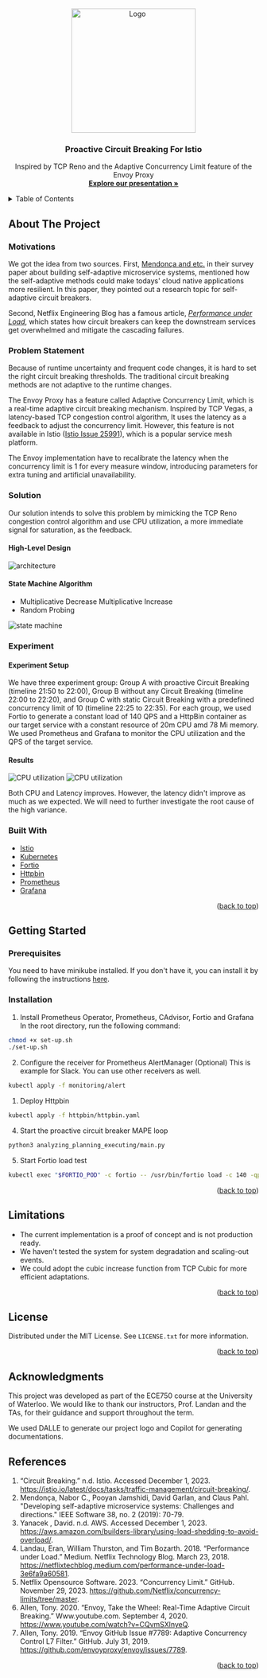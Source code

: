 <!-- Improved compatibility of back to top link: See: https://github.com/othneildrew/Best-README-Template/pull/73 -->
<a name="readme-top"></a>
<!--
*** Thanks for checking out the Best-README-Template. If you have a suggestion
*** that would make this better, please fork the repo and create a pull request
*** or simply open an issue with the tag "enhancement".
*** Don't forget to give the project a star!
*** Thanks again! Now go create something AMAZING! :D
-->



<!-- PROJECT SHIELDS -->
<!--
*** I'm using markdown "reference style" links for readability.
*** Reference links are enclosed in brackets [ ] instead of parentheses ( ).
*** See the bottom of this document for the declaration of the reference variables
*** for contributors-url, forks-url, etc. This is an optional, concise syntax you may use.
*** https://www.markdownguide.org/basic-syntax/#reference-style-links
-->




<!-- PROJECT LOGO -->
<br />
<div align="center">
  <a href="https://github.com/ECE750-Group-5/Adaptive-Circuit-Breaking">
    <img src="https://lh7-us.googleusercontent.com/ytKlHDXHdyiDhGdQA3UcjGxBJ24YBfpREVdVmjyrLy-VsbIwA4s5hQ5h448I3fX9bNUE9qQsKrI26Ig1bbh_ep7G-Dxyi5tF07tUMEl9np0kVVpRu-nKhVG_QNS-Omcr5iqu5jUYQrqpZwe6Cv0S=s2048" alt="Logo" width="250" height="250">
  </a>

  <h3 align="center">Proactive Circuit Breaking For Istio </h3>
  <p align="center">
    Inspired by TCP Reno and the Adaptive Concurrency Limit feature of the Envoy Proxy
    <br />
    <a href="https://docs.google.com/presentation/d/e/2PACX-1vSXUGH3mD93rpFue1jKB7sdrWB7V2XYQYAegnisOGFjAaB945cX5yPdAArM4oRm5SrgRrQA0ANQBCOD/pub?start=false&loop=false&delayms=3000"><strong>Explore our presentation »</strong></a>
    <br />
  </p>
</div>



<!-- TABLE OF CONTENTS -->
<details>
  <summary>Table of Contents</summary>
  <ol>
    <li>
      <a href="#about-the-project">About The Project</a>
      <ul>
        <li><a href="#built-with">Built With</a></li>
      </ul>
    </li>
    <li>
      <a href="#getting-started">Getting Started</a>
      <ul>
        <li><a href="#prerequisites">Prerequisites</a></li>
        <li><a href="#installation">Installation</a></li>
        <li><a href="#usage">Usage</a></li>
      </ul>
    </li>
    <li><a href="#license">License</a></li>
    <li><a href="#acknowledgments">Acknowledgments</a></li>
    <li><a href="#limitations">Limitations</a></li>
  </ol>
</details>



<!-- ABOUT THE PROJECT -->
## About The Project

### Motivations
We got the idea from two sources. First, [Mendonça and etc.](#references) in their survey paper about building self-adaptive microservice systems, mentioned how the self-adaptive methods could make todays' cloud native applications more resilient. In this paper, they pointed out a research topic for self-adaptive circuit breakers.

Second, Netflix Engineering Blog has a famous article, *[Performance under Load](#references)*, which states how circuit breakers can keep the downstream services get overwhelmed and mitigate the cascading failures.


### Problem Statement
Because of runtime uncertainty and frequent code changes, it is hard to set the right circuit breaking thresholds. The traditional circuit breaking methods are not adaptive to the runtime changes.

The Envoy Proxy has a feature called Adaptive Concurrency Limit, which is a real-time adaptive circuit breaking mechanism. Inspired by TCP Vegas, a latency-based TCP congestion control algorithm,  It uses the latency as a feedback to adjust the concurrency limit. However, this feature is not available in Istio ([Istio Issue 25991](https://github.com/istio/istio/issues/25991)), which is a popular service mesh platform.

The Envoy implementation have to recalibrate the latency when the concurrency limit is 1 for every measure window, introducing parameters for extra tuning and artificial unavailability. 



### Solution
Our solution intends to solve this problem by mimicking the TCP Reno congestion control algorithm and use CPU utilization, a more immediate signal for saturation, as the feedback. 

#### High-Level Design
<img src="https://lh7-us.googleusercontent.com/qkVgRBU2SrYRMWuea8pYPwMHsmJoafSCULGwaxCGeyU0xD7EdJFCCSKHwPIrP6_0E5BGmxhMVwRpOx8ZzW8Xix_2ZJdNqERM-jDklQc-Wf0Pi2hLpHW3inCiPTcU75tRUR9ASTmwqAo_RQ4QuMlN=s2048" alt="architecture" >

#### State Machine Algorithm
* Multiplicative Decrease Multiplicative Increase
* Random Probing
<img src="https://lh7-us.googleusercontent.com/NZfRzJL8VUw2ujsP9FkUMgIltP0vANbxGGg9SKvBH4ZHPmMD1TAHmKPobtxPKnRTnAXxAnuKKgvf9owk9SMrn8yqDSTkLpMyoKTpACwzxM7XNJQwF-5j9mdQS243swO7Fr0dEmhubjn8XBJ74wGB=s2048" alt="state machine" >

### Experiment
#### Experiment Setup
We have three experiment group: Group A with proactive Circuit Breaking (timeline 21:50 to 22:00), Group B without any Circuit Breaking (timeline 22:00 to 22:20), and Group C with static Circuit Breaking with a predefined concurrency limit of 10 (timeline 22:25 to 22:35). For each group, we used Fortio to generate a constant load of 140 QPS and a HttpBin container as our target service with a constant resource of 20m CPU amd 78 Mi memory. We used Prometheus and Grafana to monitor the CPU utilization and the QPS of the target service.

#### Results
<img src="https://lh7-us.googleusercontent.com/hFH1dR0oIpb-lGYJqqCdj8PddPoTnevS2NT7U8VzdqGg522wugPSmRdME8bvnSkJMvg_KVd6fnHL_SEjSbQvwM-rImTpDU3v1n-t8Co7P_XR2dYTW4ZuWhNlWTK_6-TUuZSYNm8z_lkl32-7lTzz=s2048" alt="CPU utilization" >
<img src="https://lh7-us.googleusercontent.com/g09fpMZIXgKj3Kp8PZyC5RG_5dEvPfW1JJreogxO3HajbgCzORMIPys6T0sMdCD-Yfn26SrnN72G17-HQ-VGNzKnz3n7LUMGTPHrjKbd9Qx73zYYZPGDhgsQDxveCaYW9swyhvEBwcXXQ3cgYouC=s2048" alt="CPU utilization" >

Both CPU and Latency improves. However, the latency didn't improve as much as we expected. We will need to further investigate the root cause of the high variance.


### Built With
* [Istio](https://istio.io/)
* [Kubernetes](https://kubernetes.io/)
* [Fortio](https://fortio.org/)
* [Httpbin](https://httpbin.org/)
* [Prometheus](https://prometheus.io/)
* [Grafana](https://grafana.com/)

<p align="right">(<a href="#readme-top">back to top</a>)</p>

<!-- GETTING STARTED -->
## Getting Started
### Prerequisites
You need to have minikube installed. If you don't have it, you can install it by following the instructions [here](https://minikube.sigs.k8s.io/docs/start/).

### Installation
1. Install Prometheus Operator, Prometheus, CAdvisor, Fortio and Grafana
In the root directory, run the following command:
```sh
chmod +x set-up.sh
./set-up.sh
```

2. Configure the receiver for Prometheus AlertManager (Optional)
 This is example for Slack. You can use other receivers as well.
```sh
kubectl apply -f monitoring/alert
```

1. Deploy Httpbin
```sh
kubectl apply -f httpbin/httpbin.yaml
```

4. Start the proactive circuit breaker MAPE loop
```sh
python3 analyzing_planning_executing/main.py
```

5. Start Fortio load test
```sh
kubectl exec "$FORTIO_POD" -c fortio -- /usr/bin/fortio load -c 140 -qps 140 -n 60000 -loglevel Warning http://httpbin:8000/get
```


<p align="right">(<a href="#readme-top">back to top</a>)</p>




## Limitations
* The current implementation is a proof of concept and is not production ready.
* We haven't tested the system for system degradation and scaling-out events.
* We could adopt the cubic increase function from TCP Cubic for  more efficient adaptations.
<p align="right">(<a href="#readme-top">back to top</a>)</p>

<!-- LICENSE -->
## License

Distributed under the MIT License. See `LICENSE.txt` for more information.

<p align="right">(<a href="#readme-top">back to top</a>)</p>



<!-- ACKNOWLEDGMENTS -->
## Acknowledgments
This project was developed as part of the ECE750 course at the University of Waterloo. We would like to thank our instructors, Prof. Landan and the TAs, for their guidance and support throughout the term.

We used DALLE to generate our project logo and Copilot for generating documentations.

## References
1. “Circuit Breaking.” n.d. Istio. Accessed December 1, 2023. https://istio.io/latest/docs/tasks/traffic-management/circuit-breaking/.
2. Mendonça, Nabor C., Pooyan Jamshidi, David Garlan, and Claus Pahl. "Developing self-adaptive microservice systems: Challenges and directions." IEEE Software 38, no. 2 (2019): 70-79.
3. Yanacek , David. n.d. AWS. Accessed December 1, 2023. https://aws.amazon.com/builders-library/using-load-shedding-to-avoid-overload/.
4. Landau, Eran, William Thurston, and Tim Bozarth. 2018. “Performance under Load.” Medium. Netflix Technology Blog. March 23, 2018. https://netflixtechblog.medium.com/performance-under-load-3e6fa9a60581.
5. Netflix Opensource Software. 2023. “Concurrency  Limit.” GitHub. November 29, 2023. https://github.com/Netflix/concurrency-limits/tree/master.
6. Allen, Tony. 2020. “Envoy, Take the Wheel: Real-Time Adaptive Circuit Breaking.” Www.youtube.com. September 4, 2020. https://www.youtube.com/watch?v=CQvmSXlnyeQ.
7. Allen, Tony. 2019. “Envoy GitHub Issue #7789: Adaptive Concurrency Control L7 Filter.” GitHub. July 31, 2019. https://github.com/envoyproxy/envoy/issues/7789.

<p align="right">(<a href="#readme-top">back to top</a>)</p>


